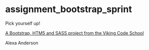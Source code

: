 assignment_bootstrap_sprint
===========================

Pick yourself up!

[A Bootstrap, HTM5 and SASS project from the Viking Code School](http://www.vikingcodeschool.com)

Alexa Anderson